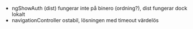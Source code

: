 * ngShowAuth (dist) fungerar inte på binero (ordning?), dist fungerar dock lokalt
* navigationController ostabil, lösningen med timeout värdelös
